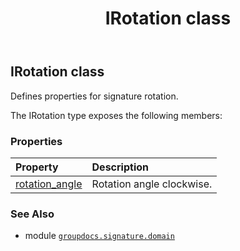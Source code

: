 ﻿---
title: IRotation class
second_title: GroupDocs.Signature for Python via .NET API References
description: 
type: docs
url: /python-net/groupdocs.signature.domain/irotation/
is_root: false
weight: 220
---

## IRotation class

Defines properties for signature rotation.



The IRotation type exposes the following members:

### Properties
| Property | Description |
| :- | :- |
| [rotation_angle](/signature/python-net/groupdocs.signature.domain/irotation/rotation_angle) | Rotation angle clockwise. |



### See Also
* module [`groupdocs.signature.domain`](..)
